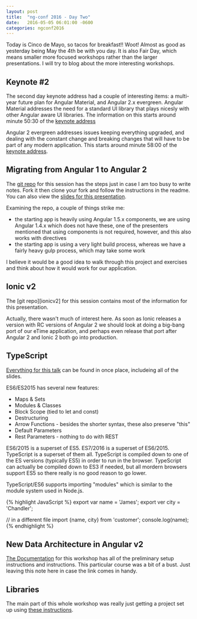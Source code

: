```yaml
---
layout: post
title:  "ng-conf 2016 - Day Two"
date:   2016-05-05 06:01:00 -0600
categories: ngconf2016
---
```


Today is Cinco de Mayo, so tacos for breakfast!! Woot! Almost as good as yesterday being May the 4th be with you day.
It is also Fair Day, which means smaller more focused workshops rather than the larger presentations. I will try to blog
about the more interesting workshops.

## Keynote \#2

The second day keynote address had a couple of interesting items: a multi-year future plan for Angular Material, and 
Angular 2.x evergreen. Angular Material addresses the need for a standard UI library that plays nicesly with other
Angular aware UI libraries. The information on this starts around minute 50:30 of the [keynote address][keynote2]

Angular 2 evergreen addresses issues keeping everything upgraded, and dealing with the constant change and breaking changes
that will have to be part of any modern application. This starts around minute 58:00 of the [keynote address][keynote2].

## Migrating from Angular 1 to Angular 2

The [git repo][ngupgradeapp] for this session has the steps just in case I am too busy to write notes. Fork it then
clone your fork and follow the instructions in the readme. You can also view the [slides for this presentation][ngupgradeslides].

Examining the repo, a couple of things strike me:

* the starting app is heavily using Angular 1.5.x components, we are using Angular 1.4.x which does not have these,
one of the presenters mentioned that using components is not required, however, and this also works with directives
* the starting app is using a very light build process, whereas we have a fairly heavy gulp process, which may take some work

I believe it would be a good idea to walk through this project and exercises and think about how it would work for
our application.

## Ionic v2

The [git repo][ionicv2] for this session contains most of the information for this presentation.

Actually, there wasn't much of interest here. As soon as Ionic releases a version with RC versions of Angular 2 we should
look at doing a big-bang port of our eTime application, and perhaps even release that port after Angular 2 and Ionic 2
both go into production.

## TypeScript

[Everything for this talk][tses6in60] can be found in once place, includeing all of the slides.

ES6/ES2015 has several new features:

* Maps & Sets
* Modules & Classes
* Block Scope (tied to let and const)
* Destructuring
* Arrow Functions - besides the shorter syntax, these also preserve "this"
* Default Parameters
* Rest Parameters - nothing to do with REST

ES6/2015 is a superset of ES5. ES7/2016 is a superset of ES6/2015. TypeScript is a superset of them all. TypeScript is
compiled down to one of the ES versions (typically ES5) in order to run in the browser. TypeScript can actually be
compiled down to ES3 if needed, but all mordern browsers support ES5 so there really is no good reason to go lower.

TypeScript/ES6 supports importing "modules" which is similar to the module system used in Node.js.

{% highlight JavaScript %}
export var name = 'James';
export ver city = 'Chandler';

// in a different file
import {name, city} from 'customer';
console.log(name);
{% endhighlight %}

## New Data Architecture in Angular v2

[The Documentation][dataarch] for this workshop has all of the preliminary setup instructions and instructions.
This particular course was a bit of a bust. Just leaving this note here in case the link comes in handy.

## Libraries

The main part of this whole workshop was really just getting a project set up using [these instructions][library].

[ngupgradeapp]: https://github.com/thoughtram/angular-upgrade-app
[ngupgradeslides]: http://thoughtram.io/angular-upgrade-slides/#/
[tses6in60]: https://docs.google.com/presentation/d/1iFsKdrsSkrLt9VUu8nr67iZQJx8Ib4VQY9l3vhzGbIM/edit
[dataarch]: https://docs.google.com/document/d/1olJSkAStuc1gDkaZsMKGbNia5gFGZnqD-1sBybG2Mew/edit#
[library]: https://github.com/ocombe/ng-conf-library
[keynote2]: https://www.youtube.com/watch?v=bSssb9AmiJU